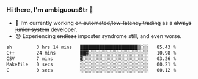### Hi there, I'm ambiguou~~s~~Str 👋

<!--
**ambiguoustexture/ambiguoustexture** is a ✨ _special_ ✨ repository because its `README.md` (this file) appears on your GitHub profile.

Here are some ideas to get you started:
-->
- 🔭 I’m currently working ~~on automated/low-latency trading~~ as a ~~always junior system~~ developer.
- :worried: Experiencing ~~endless~~ imposter syndrome still, and even worse.

<!--START_SECTION:waka-->

```txt
sh         3 hrs 14 mins   █████████████████████▒░░░   85.43 %
C++        24 mins         ██▓░░░░░░░░░░░░░░░░░░░░░░   10.98 %
CSV        7 mins          ▓░░░░░░░░░░░░░░░░░░░░░░░░   03.26 %
Makefile   0 secs          ░░░░░░░░░░░░░░░░░░░░░░░░░   00.21 %
C          0 secs          ░░░░░░░░░░░░░░░░░░░░░░░░░   00.12 %
```

<!--END_SECTION:waka-->
